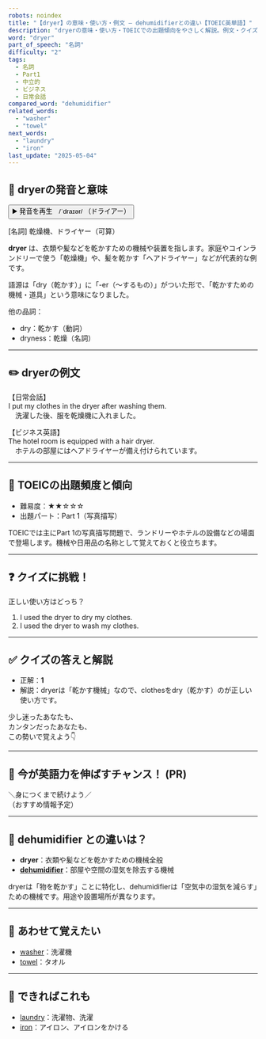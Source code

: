 ```yaml
---
robots: noindex
title: "【dryer】の意味・使い方・例文 ― dehumidifierとの違い【TOEIC英単語】"
description: "dryerの意味・使い方・TOEICでの出題傾向をやさしく解説。例文・クイズ付きでdehumidifierとの違いもわかりやすく学べます。"
word: "dryer"
part_of_speech: "名詞"
difficulty: "2"
tags:
  - 名詞
  - Part1
  - 中立的
  - ビジネス
  - 日常会話
compared_word: "dehumidifier"
related_words:
  - "washer"
  - "towel"
next_words:
  - "laundry"
  - "iron"
last_update: "2025-05-04"
---
```


## 🔰 dryerの発音と意味

<button class="play-audio" onclick="playTTS('dryer')">
  <span class="play-audio-main">
    ▶️ 発音を再生　/ˈdraɪər/
  </span>
  <span class="play-audio-sub">
    （ドライアー）
  </span>
</button>

[名詞] 乾燥機、ドライヤー（可算）

**dryer** は、衣類や髪などを乾かすための機械や装置を指します。家庭やコインランドリーで使う「乾燥機」や、髪を乾かす「ヘアドライヤー」などが代表的な例です。

語源は「dry（乾かす）」に「-er（～するもの）」がついた形で、「乾かすための機械・道具」という意味になりました。

他の品詞：  
- dry：乾かす（動詞）
- dryness：乾燥（名詞）

---

## ✏️ dryerの例文

【日常会話】  
I put my clothes in the dryer after washing them.  
　洗濯した後、服を乾燥機に入れました。

【ビジネス英語】  
The hotel room is equipped with a hair dryer.  
　ホテルの部屋にはヘアドライヤーが備え付けられています。

---

## 🎯 TOEICの出題頻度と傾向

- 難易度：★★☆☆☆
- 出題パート：Part 1（写真描写）

TOEICでは主にPart 1の写真描写問題で、ランドリーやホテルの設備などの場面で登場します。機械や日用品の名称として覚えておくと役立ちます。

---

## ❓ クイズに挑戦！

正しい使い方はどっち？

1. I used the dryer to dry my clothes.
2. I used the dryer to wash my clothes.

---

## ✅ クイズの答えと解説

- 正解：**1**
- 解説：dryerは「乾かす機械」なので、clothesをdry（乾かす）のが正しい使い方です。

少し迷ったあなたも、  
カンタンだったあなたも、  
この勢いで覚えよう👇️

---

## 🚀 今が英語力を伸ばすチャンス！ (PR)

<div class="info-center">
＼身につくまで続けよう／<br>  
（おすすめ情報予定）
</div>

---

## 🤔  dehumidifier との違いは？

- **dryer**：衣類や髪などを乾かすための機械全般
- **[dehumidifier](/dehumidifier)**：部屋や空間の湿気を除去する機械

dryerは「物を乾かす」ことに特化し、dehumidifierは「空気中の湿気を減らす」ための機械です。用途や設置場所が異なります。

---

## 🧩 あわせて覚えたい

- [washer](/washer)：洗濯機
- [towel](/towel)：タオル

---

## 📖 できればこれも

- [laundry](/laundry)：洗濯物、洗濯
- [iron](/iron)：アイロン、アイロンをかける

<!-- cvid: aid02_bid24 -->
